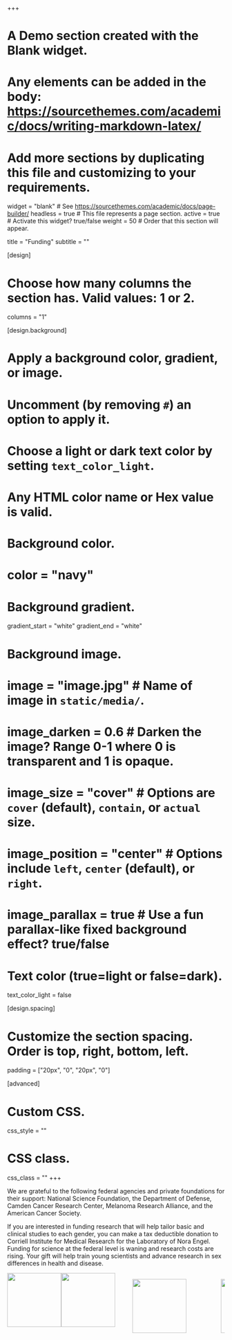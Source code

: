 +++
# A Demo section created with the Blank widget.
# Any elements can be added in the body: https://sourcethemes.com/academic/docs/writing-markdown-latex/
# Add more sections by duplicating this file and customizing to your requirements.

widget = "blank"  # See https://sourcethemes.com/academic/docs/page-builder/
headless = true  # This file represents a page section.
active = true  # Activate this widget? true/false
weight = 50  # Order that this section will appear.

title = "Funding"
subtitle = ""

[design]
  # Choose how many columns the section has. Valid values: 1 or 2.
  columns = "1"

[design.background]
  # Apply a background color, gradient, or image.
  #   Uncomment (by removing `#`) an option to apply it.
  #   Choose a light or dark text color by setting `text_color_light`.
  #   Any HTML color name or Hex value is valid.

  # Background color.
  # color = "navy"

  # Background gradient.
  gradient_start = "white"
  gradient_end = "white"

  # Background image.
  # image = "image.jpg"  # Name of image in `static/media/`.
  # image_darken = 0.6  # Darken the image? Range 0-1 where 0 is transparent and 1 is opaque.
  # image_size = "cover"  #  Options are `cover` (default), `contain`, or `actual` size.
  # image_position = "center"  # Options include `left`, `center` (default), or `right`.
  # image_parallax = true  # Use a fun parallax-like fixed background effect? true/false

  # Text color (true=light or false=dark).
  text_color_light = false

[design.spacing]
  # Customize the section spacing. Order is top, right, bottom, left.
  padding = ["20px", "0", "20px", "0"]

[advanced]
 # Custom CSS.
 css_style = ""

 # CSS class.
 css_class = ""
+++


We are grateful to the following federal agencies and private foundations for their support: National Science Foundation, the Department of Defense, Camden Cancer Research Center, Melanoma Research Alliance, and the American Cancer Society.

If you are interested in funding research that will help tailor basic and clinical studies to each gender, you can make a tax deductible donation to Corriell Institute for Medical Research for the Laboratory of Nora Engel. Funding for science at the federal level is waning and research costs are rising. Your gift will help train young scientists and advance research in sex differences in health and disease.

<div class="banner" style="overflow: hidden; display: flex; justify-content:space-around;">
  <div class="inline-block">
    <img src="/media/img/nsf_bitmap_logo.png" style="height:125px;">
  </div>
  <div class="inline-block">
    <img src="/media/img/DoD.jpeg" style="height:125px;">
  </div>
  <div class="inline-block">
    <figure> <img src="/media/img/MelanomaResearchAlliance.png" style="height:125px;">
  </div>
  <div class="inline-block">
    <figure> <img src="/media/img/ACS.png" style="height:125px;">
  </div>
  <div class="inline-block">
    <figure> <img src="/media/img/camden_cancer.png" style="height:125px;">
  </div>
</div>

